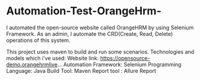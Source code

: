 # Automation-Test-OrangeHrm-
I automated the open-source website called OrangeHRM by using Selenium Framework. As an admin, I automate the CRD(Create, Read, Delete) operations of this system.

This project uses maven to build and run some scenarios.
Technologies and models which i've used:
Website link: https://opensource-demo.orangehrmlive...
Automation Framework: Selenium 
Programming Language: Java 
Build Tool: Maven
Report tool : Allure Report
